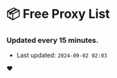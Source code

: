 # :package: Free Proxy List
### Updated every 15 minutes.

- Last updated: `2024-09-02 02:03`

:heart:
